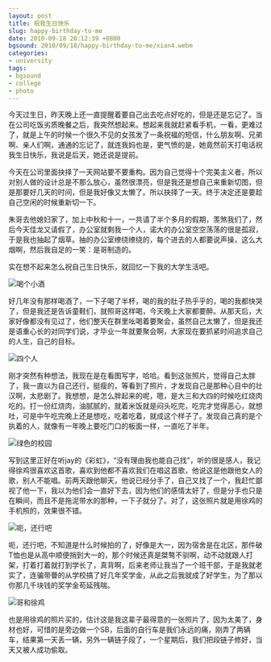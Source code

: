 ```yaml
---
layout: post
title: 祝我生日快乐
slug: happy-birthday-to-me
date: 2010-09-18 20:12:39 +0800
bgsound: 2010/09/18/happy-birthday-to-me/xian4.webm
categories:
- university
tags:
- bgsound
- college
- photo
---
```


今天过生日，昨天晚上还一直提醒着要自己出去吃点好吃的，但是还是忘记了。当在公司吃饭劣质晚餐之后，我突然想起来。想起来我就赶紧看手机，一看，更难过了，就是上午的时候一个很久不见的女孩发了一条祝福的短信，什么朋友啊、兄弟啊、亲人们啊，通通的忘记了，就连我妈也是，更气愤的是，她竟然前天打电话祝我生日快乐，我说是后天，她还说是提前。

今天在公司里面抉择了一天网站要不要重构。因为自己觉得十个完美主义者，所以对别人做的设计总是不那么放心，虽然很漂亮，但是我还是想自己来重新切图，但是那要好几天的时间，但是我好像又太懒了。所以抉择了一天。终于决定还是要趁自己空闲的时候重新切一下。

朱哥去他媳妇家了，加上中秋和十一，一共请了半个多月的假期，羡煞我们了，然后今天佳龙又请假了，办公室就剩我一个人，诺大的办公室空空荡荡的很是孤寂，于是我也抽起了烟草。抽的办公室缭绕缭绕的，每个进去的人都要说声操，这么大烟啊，然后我自足的一笑：是哥制造的。

实在想不起来怎么祝自己生日快乐，就回忆一下我的大学生活吧。

<img src="{{ site.path.uploads }}2010/09/18/happy-birthday-to-me/drink.jpg" alt="喝个小酒" />

好几年没有那样喝酒了，一下子喝了半杯，喝的我的肚子热乎乎的，喝的我都快哭了，但是我还是告诉童鞋们，就照哥这样喝，今天晚上大家都要醉。从那天后，大家好像都没有见过了，他们整天在群里吆喝着要聚会，虽然自己太懒了，但是我还是语重心长的对同学们说，才毕业一年就要聚会啊，大家现在要抓紧时间追求自己的人生，自己的目标。

<img src="{{ site.path.uploads }}2010/09/18/happy-birthday-to-me/four.jpg" alt="四个人" />

刚才突然有种想法，我现在是在看图写字，哈哈。看到这张照片，觉得自己太胖了，我一直以为自己还行，挺瘦的，等看到了照片，才发现自己是那种心目中的壮汉啊，太悲剧了。我想想，是怎么胖起来的呢，嗯，是大三和大四的时候吃红烧肉吃的。打一份红烧肉，油腻腻的，就着米饭就是闷头吃完，吃完才觉得恶心，就想吐，可是中午吃完晚上还是想吃，吃着吃着，就成这个样子了。发现自己真的是个执着的人，就像有一年晚上要吃门口的板面一样，一直吃了半年。

<img src="{{ site.path.uploads }}2010/09/18/happy-birthday-to-me/green.jpg" alt="绿色的校园" />

写到这里正好在听jay的《彩虹》，“没有理由我也能自己找”，听的很是感人，我记得徐鸡很喜欢这首歌，喜欢到他都不喜欢我们在唱这首歌，他说这是他跟他女人的歌，别人不能唱。前两天跟他聊天，他说已经分手了，自己又找了一个，我赶忙鄙视了他一下，我以为他们会一直好下去，因为他们的感情太好了，但是分手也只是在瞬间，而且不是拖泥带水的那种，一下子就分了。对了，这张照片就是用徐鸡的手机照的，效果很不错。

<img src="{{ site.path.uploads }}2010/09/18/happy-birthday-to-me/me.jpg" alt="呃，还行吧" />

呃，还行吧，不知道是什么时候拍的了，好像是大一，因为宿舍是在北区，那件破T恤也是从高中顺便捎到大一的，那个时候还真是桀骜不驯啊，动不动就跟人打架，打着打着就打到学长了，真背啊，后来老师让我当了一个班干部，于是我就老实了，连骗带瞢的从学校搞了好几年奖学金，从此之后我就成了好学生，为了那以你那几千块钱的奖学金苟延残喘。

<img src="{{ site.path.uploads }}2010/09/18/happy-birthday-to-me/xuji.jpg" alt="哥和徐鸡" />

也是用徐鸡的照片买的，估计这是我这辈子最得意的一张照片了，因为太美了，身材也好，可惜的是旁边做一个SB，后面的自行车是我们永远的痛，刚弄了两辆车，结果第一天丢一辆，另外一辆链子段了，一个星期后，我们把段链子修好，当天又被人成功偷取。

